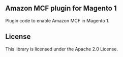 ## Amazon MCF plugin for Magento 1

Plugin code to enable Amazon MCF in Magento 1.

## License

This library is licensed under the Apache 2.0 License. 

